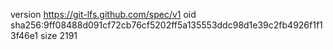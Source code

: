 version https://git-lfs.github.com/spec/v1
oid sha256:9ff08488d091cf72cb76cf5202ff5a135553ddc98d1e39c2fb4926f1f13f46e1
size 2191
